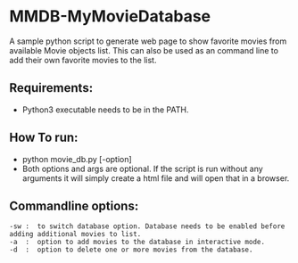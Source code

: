 MMDB-MyMovieDatabase
====================
A sample python script to generate web page to show favorite movies from available Movie objects list.
This can also be used as an command line to add their own favorite movies to the list.

Requirements:
-------------
*   Python3 executable needs to be in the PATH.

How To run:
-----------
*   python movie_db.py [-option]
*   Both options and args are optional.
    If the script is run without any arguments it will simply create a html file and will open that in a browser.

Commandline options:
---------------------
    -sw :  to switch database option. Database needs to be enabled before adding additional movies to list.
    -a  :  option to add movies to the database in interactive mode.
    -d  :  option to delete one or more movies from the database.
